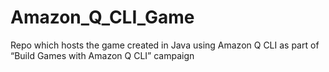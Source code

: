 # Amazon_Q_CLI_Game
Repo which hosts the game created in Java using Amazon Q CLI as part of “Build Games with Amazon Q CLI” campaign
